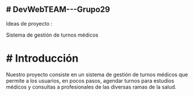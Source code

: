## # DevWebTEAM---Grupo29

Ideas de proyecto : 

Sistema de gestión de turnos médicos

# # Introducción

Nuestro proyecto consiste en un sistema de gestión de turnos médicos que permite a los usuarios, en pocos pasos, agendar turnos para estudios médicos y consultas a profesionales de las diversas ramas de la salud.
    
